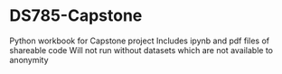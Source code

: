# DS785-Capstone
Python workbook for Capstone project
Includes ipynb and pdf files of shareable code
Will not run without datasets which are not available to anonymity

